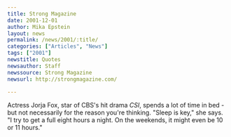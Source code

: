 ```yaml
---
title: Strong Magazine
date: 2001-12-01
author: Mika Epstein
layout: news
permalink: /news/2001/:title/
categories: ["Articles", "News"]
tags: ["2001"]
newstitle: Quotes  
newsauthor: Staff  
newssource: Strong Magazine  
newsurl: http://strongmagazine.com/

---
```

Actress Jorja Fox, star of CBS's hit drama *CSI*, spends a lot of time in bed - but not necessarily for the reason you're thinking. "Sleep is key," she says. "I try to get a full eight hours a night. On the weekends, it might even be 10 or 11 hours."  
